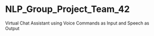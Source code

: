 # NLP_Group_Project_Team_42
 Virtual Chat Assistant using Voice Commands as Input and Speech as Output
